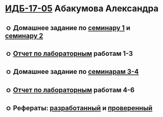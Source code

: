 # [ИДБ-17-05](https://github.com/stankin/design-part-1/wiki/list-idb-17-05) Абакумова Александра 

## ｏ Домашнее задание по [семинару 1](https://github.com/stankin/design-part-1/wiki/sem1#%D0%98%D0%94%D0%91-17-05) и [семинару 2](https://github.com/stankin/design-part-1/wiki/sem2#%D0%98%D0%94%D0%91-17-05)

## ｏ [Отчет по лабораторным](https://github.com/Kikucha/Kikucha.github.io/wiki/%D0%9B%D0%B0%D0%B1%D0%BE%D1%80%D0%B0%D1%82%D0%BE%D1%80%D0%BD%D1%8B%D0%B5-%D1%80%D0%B0%D0%B1%D0%BE%D1%82%D1%8B-1-3) работам 1-3

## ｏ Домашнее задание по [семинарам 3-4](https://github.com/Kikucha/Kikucha.github.io/wiki/%D0%94%D0%B5%D0%BB%D0%BE%D0%B2%D0%B0%D1%8F-%D0%B8%D0%B3%D1%80%D0%B0) 

## ｏ [Отчет по лабораторным](https://github.com/Kikucha/Kikucha.github.io/wiki/%D0%9B%D0%B0%D0%B1%D0%BE%D1%80%D0%B0%D1%82%D0%BE%D1%80%D0%BD%D1%8B%D0%B5-%D1%80%D0%B0%D0%B1%D0%BE%D1%82%D1%8B-4---6) работам 4-6

## ｏ Рефераты: [разработанный](https://github.com/stankin/design-part-1/wiki/exam11-2) и [проверенный]()
